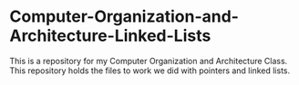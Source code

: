 # Computer-Organization-and-Architecture-Linked-Lists
This is a repository for my Computer Organization and Architecture Class. This repository holds the files to work we did with pointers and linked lists.
